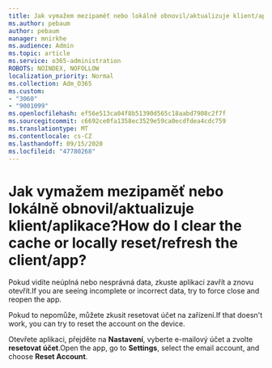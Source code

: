 ```yaml
---
title: Jak vymažem mezipaměť nebo lokálně obnovil/aktualizuje klient/aplikace?
ms.author: pebaum
author: pebaum
manager: mnirkhe
ms.audience: Admin
ms.topic: article
ms.service: o365-administration
ROBOTS: NOINDEX, NOFOLLOW
localization_priority: Normal
ms.collection: Adm_O365
ms.custom:
- "3060"
- "9001099"
ms.openlocfilehash: ef56e513ca04f8b51390d565c18aabd7908c2f7f
ms.sourcegitcommit: c6692ce0fa1358ec3529e59ca0ecdfdea4cdc759
ms.translationtype: MT
ms.contentlocale: cs-CZ
ms.lasthandoff: 09/15/2020
ms.locfileid: "47780268"
---
```

# <a name="how-do-i-clear-the-cache-or-locally-resetrefresh-the-clientapp"></a><span data-ttu-id="95cb9-102">Jak vymažem mezipaměť nebo lokálně obnovil/aktualizuje klient/aplikace?</span><span class="sxs-lookup"><span data-stu-id="95cb9-102">How do I clear the cache or locally reset/refresh the client/app?</span></span>

<span data-ttu-id="95cb9-103">Pokud vidíte neúplná nebo nesprávná data, zkuste aplikaci zavřít a znovu otevřít.</span><span class="sxs-lookup"><span data-stu-id="95cb9-103">If you are seeing incomplete or incorrect data, try to force close and reopen the app.</span></span>  

<span data-ttu-id="95cb9-104">Pokud to nepomůže, můžete zkusit resetovat účet na zařízení.</span><span class="sxs-lookup"><span data-stu-id="95cb9-104">If that doesn't work, you can try to reset the account on the device.</span></span>
 
<span data-ttu-id="95cb9-105">Otevřete aplikaci, přejděte na **Nastavení**, vyberte e-mailový účet a zvolte **resetovat účet**.</span><span class="sxs-lookup"><span data-stu-id="95cb9-105">Open the app, go to **Settings**, select the email account, and choose **Reset Account**.</span></span>
